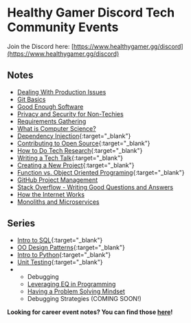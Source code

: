 # Healthy Gamer Discord Tech Community Events

Join the Discord here: [https://www.healthygamer.gg/discord](https://www.healthygamer.gg/discord)

## Notes

- [Dealing With Production Issues](./Dealing%20With%20Production%20Issues)
- [Git Basics](./Git%20Basics)
- [Good Enough Software](./Good%20Enough%20Software)
- [Privacy and Security for Non-Techies](./Privacy%20and%20Security)
- [Requirements Gathering](./Requirements%20Gathering)
- [What is Computer Science?](./What%20is%20Computer%20Science)
- [Dependency Injection](https://docs.google.com/document/d/1i7gwmMZ9zllT6ROIykrVIWGmy5uHHCPt3l-aeP2eoo4/edit?usp=sharing){:target="_blank"}
- [Contributing to Open Source](https://docs.google.com/document/d/1pBrpcXN_8cZITywaWFL9C7Yq2L9pDfvlMy_OIjdkL0g/edit?usp=sharing){:target="_blank"}
- [How to Do Tech Research](https://docs.google.com/document/d/1aKF5Kw95Jh-AzcvIMAmUCLvfyl21-7XZwsstbBv9f1E/edit?usp=sharing){:target="_blank"}
- [Writing a Tech Talk](https://docs.google.com/document/d/15v9sFctBND7CGZknolRayhmU58OBjC-guNmEi689Ols/edit?usp=sharing){:target="_blank"}
- [Creating a New Project](https://docs.google.com/document/d/1jrHT3bL36p2UipcLZjJxIupY5VgSCvrPmBIHkWWLQI8/edit?usp=sharing){:target="_blank"}
- [Function vs. Object Oriented Programing](https://docs.google.com/document/d/1DGiqUdvWoTkeAL2cDCIVwrf4xk2mZvdia_MfAriJKQc/edit?usp=sharing){:target="_blank"}
- [GitHub Project Management](./GitHub-Project-Management)
- [Stack Overflow - Writing Good Questions and Answers](./Surviving%20Stack%20Overflow)
- [How the Internet Works](./How%20the%20Internet%20Works)
- [Monoliths and Microservices](./Monoliths%20and%20Microservices)

## Series

- [Intro to SQL](https://github.com/HealthyGamer/Intro-to_SQL){:target="_blank"}
- [OO Design Patterns](https://docs.google.com/document/d/1qbNmm9qF6r_tG_XrAqUsfGhNRFdU-aaVLWtEoOWSugU/edit?usp=sharing){:target="_blank"}
- [Intro to Python](https://github.com/HealthyGamer/IntroToPython){:target="_blank"}
- [Unit Testing](https://github.com/HealthyGamer/UnitTesting){:target="_blank"}
- - Debugging
  - [Leveraging EQ in Programming](./Debugging/Leveraging%20EQ%20in%20Programming)
  - [Having a Problem Solving Mindset](./Debugging/Problem%20Solving%20Mindset)
  - Debugging Strategies (COMING SOON!)

**Looking for career event notes? You can find those [here](https://healthygamer.github.io/CareerEvents/)!**
